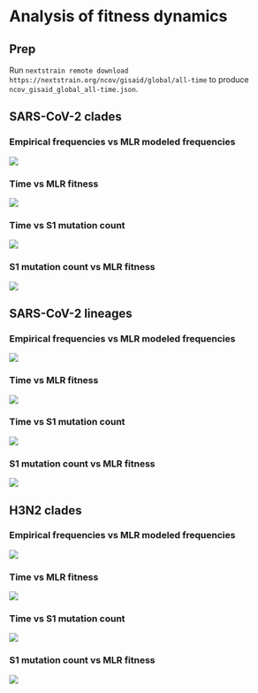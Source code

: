# Analysis of fitness dynamics

## Prep

Run `nextstrain remote download https://nextstrain.org/ncov/gisaid/global/all-time` to produce `ncov_gisaid_global_all-time.json`.

## SARS-CoV-2 clades

### Empirical frequencies vs MLR modeled frequencies

![](figures/sarscov2_clades_time_vs_frequency.png)

### Time vs MLR fitness

![](figures/sarscov2_clades_time_vs_fitness.png)

### Time vs S1 mutation count

![](figures/sarscov2_clades_time_vs_mut_count.png)

### S1 mutation count vs MLR fitness

![](figures/sarscov2_clades_mut_count_vs_fitness.png)

## SARS-CoV-2 lineages

### Empirical frequencies vs MLR modeled frequencies

![](figures/sarscov2_lineages_time_vs_frequency.png)

### Time vs MLR fitness

![](figures/sarscov2_lineages_time_vs_fitness.png)

### Time vs S1 mutation count

![](figures/sarscov2_lineages_time_vs_mut_count.png)

### S1 mutation count vs MLR fitness

![](figures/sarscov2_lineages_mut_count_vs_fitness.png)


## H3N2 clades

### Empirical frequencies vs MLR modeled frequencies

![](figures/h3n2_clades_time_vs_frequency.png)

### Time vs MLR fitness

![](figures/h3n2_clades_time_vs_fitness.png)

### Time vs S1 mutation count

![](figures/h3n2_clades_time_vs_mut_count.png)

### S1 mutation count vs MLR fitness

![](figures/h3n2_clades_mut_count_vs_fitness.png)
